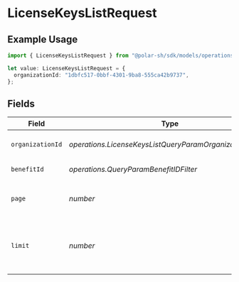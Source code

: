 # LicenseKeysListRequest

## Example Usage

```typescript
import { LicenseKeysListRequest } from "@polar-sh/sdk/models/operations/licensekeyslist.js";

let value: LicenseKeysListRequest = {
  organizationId: "1dbfc517-0bbf-4301-9ba8-555ca42b9737",
};
```

## Fields

| Field                                                      | Type                                                       | Required                                                   | Description                                                |
| ---------------------------------------------------------- | ---------------------------------------------------------- | ---------------------------------------------------------- | ---------------------------------------------------------- |
| `organizationId`                                           | *operations.LicenseKeysListQueryParamOrganizationIDFilter* | :heavy_minus_sign:                                         | Filter by organization ID.                                 |
| `benefitId`                                                | *operations.QueryParamBenefitIDFilter*                     | :heavy_minus_sign:                                         | Filter by benefit ID.                                      |
| `page`                                                     | *number*                                                   | :heavy_minus_sign:                                         | Page number, defaults to 1.                                |
| `limit`                                                    | *number*                                                   | :heavy_minus_sign:                                         | Size of a page, defaults to 10. Maximum is 100.            |